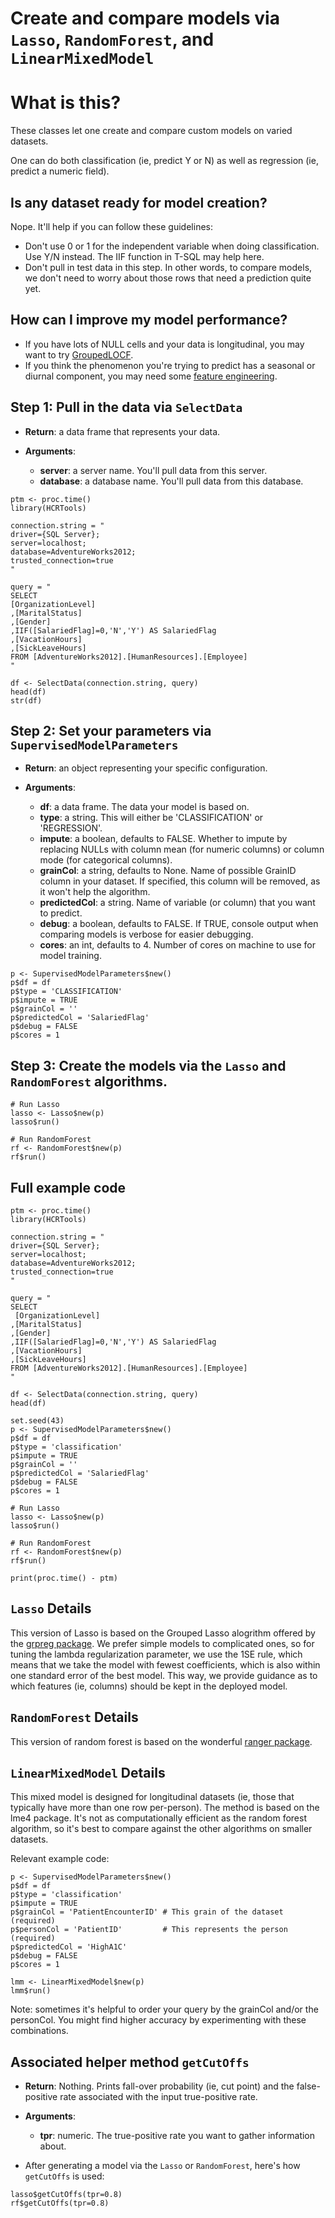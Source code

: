 # Create and compare models via ``Lasso``, ``RandomForest``, and ``LinearMixedModel``

# What is this?

These classes let one create and compare custom models on varied datasets.

One can do both classification (ie, predict Y or N) as well as regression (ie, predict a numeric field).

## Is any dataset ready for model creation?

Nope. It'll help if you can follow these guidelines:

* Don't use 0 or 1 for the independent variable when doing classification. Use Y/N instead. The IIF function in T-SQL may help here.
* Don't pull in test data in this step. In other words, to compare models, we don't need to worry about those rows that need a prediction quite yet.

## How can I improve my model performance?

* If you have lots of NULL cells and your data is longitudinal, you may want to try [GroupedLOCF](/model-pre-processing/longitudinal-imputation).
* If you think the phenomenon you're trying to predict has a seasonal or diurnal component, you may need some [feature engineering](/model-pre-processing/seasonality-handling).

## Step 1: Pull in the data via ``SelectData``

- __Return__: a data frame that represents your data.

- __Arguments__:
    - __server__: a server name. You'll pull data from this server.
    - __database__: a database name. You'll pull data from this database.

```{r}
ptm <- proc.time()
library(HCRTools)

connection.string = "
driver={SQL Server};
server=localhost;
database=AdventureWorks2012;
trusted_connection=true
"

query = "
SELECT
[OrganizationLevel]
,[MaritalStatus]
,[Gender]
,IIF([SalariedFlag]=0,'N','Y') AS SalariedFlag
,[VacationHours]
,[SickLeaveHours]
FROM [AdventureWorks2012].[HumanResources].[Employee]
"

df <- SelectData(connection.string, query)
head(df)
str(df)
```

## Step 2: Set your parameters via ``SupervisedModelParameters``

- __Return__: an object representing your specific configuration.

- __Arguments__:
    - __df__: a data frame. The data your model is based on.
    - __type__: a string. This will either be 'CLASSIFICATION' or 'REGRESSION'.
    - __impute__: a boolean, defaults to FALSE. Whether to impute by replacing NULLs with column mean (for numeric columns) or column mode (for categorical columns).
    - __grainCol__: a string, defaults to None. Name of possible GrainID column in your dataset. If specified, this column will be removed, as it won't help the algorithm.
    - __predictedCol__: a string. Name of variable (or column) that you want to predict. 
    - __debug__: a boolean, defaults to FALSE. If TRUE, console output when comparing models is verbose for easier debugging.
    - __cores__: an int, defaults to 4. Number of cores on machine to use for model training.

```{r}
p <- SupervisedModelParameters$new()
p$df = df
p$type = 'CLASSIFICATION'
p$impute = TRUE
p$grainCol = ''
p$predictedCol = 'SalariedFlag'
p$debug = FALSE
p$cores = 1
```

## Step 3: Create the models via the ``Lasso`` and ``RandomForest`` algorithms.

```{r}
# Run Lasso
lasso <- Lasso$new(p)
lasso$run()

# Run RandomForest
rf <- RandomForest$new(p)
rf$run()
```

## Full example code

```{r}
ptm <- proc.time()
library(HCRTools)

connection.string = "
driver={SQL Server};
server=localhost;
database=AdventureWorks2012;
trusted_connection=true
"

query = "
SELECT
 [OrganizationLevel]
,[MaritalStatus]
,[Gender]
,IIF([SalariedFlag]=0,'N','Y') AS SalariedFlag
,[VacationHours]
,[SickLeaveHours]
FROM [AdventureWorks2012].[HumanResources].[Employee]
"

df <- SelectData(connection.string, query)
head(df)

set.seed(43)
p <- SupervisedModelParameters$new()
p$df = df
p$type = 'classification'
p$impute = TRUE
p$grainCol = ''
p$predictedCol = 'SalariedFlag'
p$debug = FALSE
p$cores = 1

# Run Lasso
lasso <- Lasso$new(p)
lasso$run()

# Run RandomForest
rf <- RandomForest$new(p)
rf$run()

print(proc.time() - ptm)
```

## ``Lasso`` Details

This version of Lasso is based on the Grouped Lasso alogrithm offered by the [grpreg package](https://cran.r-project.org/web/packages/grpreg/grpreg.pdf). We prefer simple models to complicated ones, so for tuning the lambda regularization parameter, we use the 1SE rule, which means that we take the model with fewest coefficients, which is also within one standard error of the best model. This way, we provide guidance as to which features (ie, columns) should be kept in the deployed model. 

## ``RandomForest`` Details

This version of random forest is based on the wonderful [ranger package](https://cran.r-project.org/web/packages/ranger/ranger.pdf).

## ``LinearMixedModel`` Details

This mixed model is designed for longitudinal datasets (ie, those that typically have more than one row per-person). The method is based on the lme4 package. It's not as computationally efficient as the random forest algorithm, so it's best to compare against the other algorithms on smaller datasets.

Relevant example code:

```
p <- SupervisedModelParameters$new()
p$df = df
p$type = 'classification'
p$impute = TRUE
p$grainCol = 'PatientEncounterID' # This grain of the dataset (required)
p$personCol = 'PatientID'         # This represents the person (required)
p$predictedCol = 'HighA1C'
p$debug = FALSE
p$cores = 1

lmm <- LinearMixedModel$new(p)
lmm$run()
```

Note: sometimes it's helpful to order your query by the grainCol and/or the personCol. You might find higher accuracy by experimenting with these combinations.

## Associated helper method ``getCutOffs``

- __Return__: Nothing. Prints fall-over probability (ie, cut point) and the false-positive rate associated with the input true-positive rate.

- __Arguments__:
    - __tpr__: numeric. The true-positive rate you want to gather information about.

* After generating a model via the ``Lasso`` or ``RandomForest``, here's how ``getCutOffs`` is used:

```{r}
lasso$getCutOffs(tpr=0.8)
rf$getCutOffs(tpr=0.8)
```


